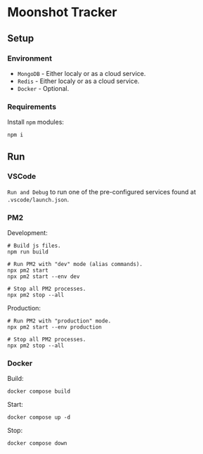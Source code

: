# Moonshot Tracker

## Setup

### Environment
- `MongoDB` - Either localy or as a cloud service.
- `Redis` - Either localy or as a cloud service.
- `Docker` - Optional.


### Requirements
Install `npm` modules:
```
npm i
```

## Run

### VSCode
`Run and Debug` to run one of the pre-configured services found at `.vscode/launch.json`.

### PM2
Development:
```
# Build js files.
npm run build

# Run PM2 with "dev" mode (alias commands).
npx pm2 start
npx pm2 start --env dev

# Stop all PM2 processes.
npx pm2 stop --all
```

Production:
```
# Run PM2 with "production" mode.
npx pm2 start --env production

# Stop all PM2 processes.
npx pm2 stop --all
```

### Docker
Build:
```
docker compose build
```

Start:
```
docker compose up -d
```

Stop:
```
docker compose down
```
